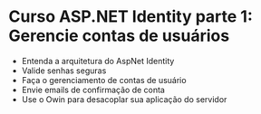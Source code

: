 # Curso ASP.NET Identity parte 1: Gerencie contas de usuários

- Entenda a arquitetura do AspNet Identity
- Valide senhas seguras
- Faça o gerenciamento de contas de usuário
- Envie emails de confirmação de conta
- Use o Owin para desacoplar sua aplicação do servidor
